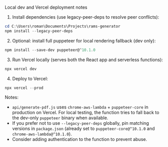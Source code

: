 Local dev and Vercel deployment notes

1) Install dependencies (use legacy-peer-deps to resolve peer conflicts):

```powershell
cd C:\Users\roman\Documents\Projects\rams-generator
npm install --legacy-peer-deps
```

2) Optional: install full puppeteer for local rendering fallback (dev only):

```powershell
npm install --save-dev puppeteer@^10.1.0
```

3) Run Vercel locally (serves both the React app and serverless functions):

```powershell
npx vercel dev
```

4) Deploy to Vercel:

```powershell
npx vercel --prod
```

Notes:
- `api/generate-pdf.js` uses `chrome-aws-lambda` + `puppeteer-core` in production on Vercel. For local testing, the function tries to fall back to the dev-only `puppeteer` binary when available.
- If you prefer not to use `--legacy-peer-deps` globally, pin matching versions in `package.json` (already set to `puppeteer-core@^10.1.0` and `chrome-aws-lambda@^10.1.0`).
- Consider adding authentication to the function to prevent abuse.

